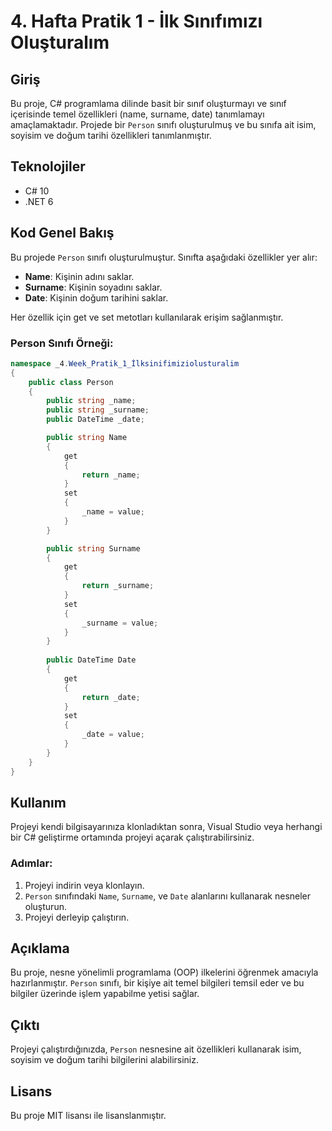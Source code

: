
# 4. Hafta Pratik 1 - İlk Sınıfımızı Oluşturalım

## Giriş
Bu proje, C# programlama dilinde basit bir sınıf oluşturmayı ve sınıf içerisinde temel özellikleri (name, surname, date) tanımlamayı amaçlamaktadır. Projede bir `Person` sınıfı oluşturulmuş ve bu sınıfa ait isim, soyisim ve doğum tarihi özellikleri tanımlanmıştır.

## Teknolojiler
- C# 10
- .NET 6

## Kod Genel Bakış
Bu projede `Person` sınıfı oluşturulmuştur. Sınıfta aşağıdaki özellikler yer alır:
- **Name**: Kişinin adını saklar.
- **Surname**: Kişinin soyadını saklar.
- **Date**: Kişinin doğum tarihini saklar.

Her özellik için get ve set metotları kullanılarak erişim sağlanmıştır.

### Person Sınıfı Örneği:

```csharp
namespace _4.Week_Pratik_1_İlksinifimiziolusturalim
{
    public class Person
    {
        public string _name;
        public string _surname;
        public DateTime _date;

        public string Name
        {
            get
            {
                return _name;
            }
            set
            {
                _name = value;
            }
        }

        public string Surname
        {
            get
            {
                return _surname;
            }
            set
            {
                _surname = value;
            }
        }
        
        public DateTime Date
        {
            get
            {
                return _date;
            }
            set
            {
                _date = value;
            }
        }
    }
}
```

## Kullanım
Projeyi kendi bilgisayarınıza klonladıktan sonra, Visual Studio veya herhangi bir C# geliştirme ortamında projeyi açarak çalıştırabilirsiniz.

### Adımlar:
1. Projeyi indirin veya klonlayın.
2. `Person` sınıfındaki `Name`, `Surname`, ve `Date` alanlarını kullanarak nesneler oluşturun.
3. Projeyi derleyip çalıştırın.

## Açıklama
Bu proje, nesne yönelimli programlama (OOP) ilkelerini öğrenmek amacıyla hazırlanmıştır. `Person` sınıfı, bir kişiye ait temel bilgileri temsil eder ve bu bilgiler üzerinde işlem yapabilme yetisi sağlar.

## Çıktı
Projeyi çalıştırdığınızda, `Person` nesnesine ait özellikleri kullanarak isim, soyisim ve doğum tarihi bilgilerini alabilirsiniz.

## Lisans
Bu proje MIT lisansı ile lisanslanmıştır.
